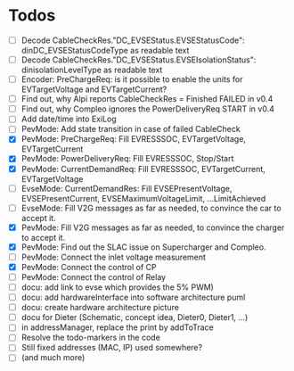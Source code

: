 # Todos

- [ ] Decode CableCheckRes."DC_EVSEStatus.EVSEStatusCode": dinDC_EVSEStatusCodeType as readable text
- [ ] Decode CableCheckRes."DC_EVSEStatus.EVSEIsolationStatus": dinisolationLevelType as readable text
- [ ] Encoder: PreChargeReq: is it possible to enable the units for EVTargetVoltage and EVTargetCurrent?
- [ ] Find out, why Alpi reports CableCheckRes = Finished FAILED in v0.4
- [ ] Find out, why Compleo ignores the PowerDeliveryReq START in v0.4
- [ ] Add date/time into ExiLog
- [ ] PevMode: Add state transition in case of failed CableCheck
- [x] PevMode: PreChargeReq: Fill EVRESSSOC, EVTargetVoltage, EVTargetCurrent
- [x] PevMode: PowerDeliveryReq: Fill EVRESSSOC, Stop/Start
- [x] PevMode: CurrentDemandReq: Fill EVRESSSOC, EVTargetCurrent, EVTargetVoltage
- [ ] EvseMode: CurrentDemandRes: Fill EVSEPresentVoltage, EVSEPresentCurrent, EVSEMaximumVoltageLimit, ...LimitAchieved
- [ ] EvseMode: Fill V2G messages as far as needed, to convince the car to accept it.
- [x] PevMode: Fill V2G messages as far as needed, to convince the charger to accept it.
- [x] PevMode: Find out the SLAC issue on Supercharger and Compleo.
- [ ] PevMode: Connect the inlet voltage measurement
- [x] PevMode: Connect the control of CP
- [ ] PevMode: Connect the control of Relay
- [ ] docu: add link to evse which provides the 5% PWM)
- [ ] docu: add hardwareInterface into software architecture puml
- [ ] docu: create hardware architecture picture
- [ ] docu for Dieter (Schematic, concept idea, Dieter0, Dieter1, ...)
- [ ] in addressManager, replace the print by addToTrace
- [ ] Resolve the todo-markers in the code
- [ ] Still fixed addresses (MAC, IP) used somewhere?
- [ ] (and much more)
